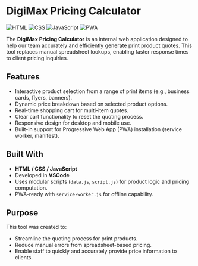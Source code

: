 # DigiMax Pricing Calculator
![HTML](https://img.shields.io/badge/HTML-5-orange?logo=html5&logoColor=white)
![CSS](https://img.shields.io/badge/CSS-3-blue?logo=css3&logoColor=white)
![JavaScript](https://img.shields.io/badge/JavaScript-ES6-yellow?logo=javascript&logoColor=black)
![PWA](https://img.shields.io/badge/Progressive%20Web%20App-PWA-green?logo=pwa&logoColor=white)


The **DigiMax Pricing Calculator** is an internal web application designed to help our team accurately and efficiently generate print product quotes. This tool replaces manual spreadsheet lookups, enabling faster response times to client pricing inquiries.

## Features

- Interactive product selection from a range of print items (e.g., business cards, flyers, banners).
- Dynamic price breakdown based on selected product options.
- Real-time shopping cart for multi-item quotes.
- Clear cart functionality to reset the quoting process.
- Responsive design for desktop and mobile use.
- Built-in support for Progressive Web App (PWA) installation (service worker, manifest).

## Built With

- **HTML / CSS / JavaScript**
- Developed in **VSCode**
- Uses modular scripts (`data.js`, `script.js`) for product logic and pricing computation.
- PWA-ready with `service-worker.js` for offline capability.

## Purpose

This tool was created to:
- Streamline the quoting process for print products.
- Reduce manual errors from spreadsheet-based pricing.
- Enable staff to quickly and accurately provide price information to clients.



